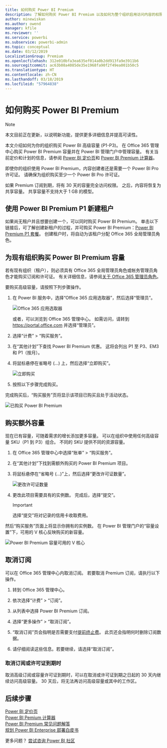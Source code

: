 ```yaml
---
title: 如何购买 Power BI Premium
description: 了解如何购买 Power BI Premium 以及如何为整个组织启用访问内容的权限。
author: minewiskan
ms.author: owend
manager: kfile
ms.reviewer: ''
ms.service: powerbi
ms.subservice: powerbi-admin
ms.topic: conceptual
ms.date: 03/12/2019
LocalizationGroup: Premium
ms.openlocfilehash: 312e010bfa3ea635ef014a0b2dd913fa9e3911b6
ms.sourcegitcommit: ac63b08a4085de35e1968fa90f2f49ea001b50c5
ms.translationtype: HT
ms.contentlocale: zh-CN
ms.lasthandoff: 03/18/2019
ms.locfileid: "57964838"
---
```

# <a name="how-to-purchase-power-bi-premium"></a>如何购买 Power BI Premium

> [!NOTE]
> 本文目前正在更新，以说明新功能，提供更多详细信息并提高可读性。 

本文介绍如何为你的组织购买 Power BI 高级容量 (P1-P3)。 在 Office 365 管理中心购买 Power BI Premium 容量并在 Power BI 管理门户中管理容量。 有关当前定价和计划的信息，请参阅 [Power BI 定价页](https://powerbi.microsoft.com/pricing/)和 [Power BI Premium 计算器](https://powerbi.microsoft.com/calculator/)。

即使你的组织使用 Power BI Premium，内容创建者还是需要一个 Power BI Pro 许可证。 请确保为组织购买至少一个 Power BI Pro 许可证。

如果 Premium 订阅到期，将有 30 天的容量完全访问权限。 之后，内容将恢复为共享容量。 共享容量不支持大于 1 GB 的模型。

## <a name="create-a-new-tenant-with-power-bi-premium-p1"></a>使用 Power BI Premium P1 新建租户

如果尚无租户并且想要创建一个，可以同时购买 Power BI Premium。 单击以下链接后，可了解创建新租户的过程，并可购买 Power BI Premium：[Power BI Premium P1 套餐](https://signup.microsoft.com/Signup?OfferId=b3ec5615-cc11-48de-967d-8d79f7cb0af1)。 创建租户时，将自动为该租户分配 Office 365 全局管理员角色。

## <a name="purchase-a-power-bi-premium-capacity-for-an-existing-organization"></a>为现有组织购买 Power BI Premium 容量

若有现有组织（租户），则必须具有 Office 365 全局管理员角色或帐务管理员角色才能购买订阅和许可证。 有关详细信息，请参阅[关于 Office 365 管理员角色](https://support.office.com/article/About-Office-365-admin-roles-da585eea-f576-4f55-a1e0-87090b6aaa9d)。

要购买高级容量，请按照下列步骤操作。

1. 在 Power BI 服务中，选择“Office 365 应用选取器”，然后选择“管理员”。

    ![Office 365 应用选取器](media/service-admin-premium-purchase/o365-app-picker.png)

    或者，可以浏览到 Office 365 管理中心。 如需访问，请转到 https://portal.office.com 并选择“管理员”。

1. 选择“计费” > “购买服务”。

1. 在“其他计划”下查找 Power BI Premium 优惠。 这将会列出 P1 至 P3、EM3 和 P1（按月）。

1. 将鼠标悬停在省略号 (...) 上，然后选择“立即购买”。

    ![立即购买](media/service-admin-premium-purchase/premium-purchase.png)

1. 按照以下步骤完成购买。

完成购买后，“购买服务”页将显示该项目已购买且处于活动状态。

![已购买 Power BI Premium](media/service-admin-premium-purchase/premium-purchased.png)

## <a name="purchase-additional-capacities"></a>购买额外容量

现在已有容量，可随着需求的增长添加更多容量。 可以在组织中使用任何高级容量 SKU（P1 到 P3）组合。 不同的 SKU 提供不同的资源容量。

1. 在 Office 365 管理中心中选择“账单” > “购买服务”。

1. 在“其他计划”下找到需额外购买的 Power BI Premium 项目。

1. 将鼠标悬停在“省略号 (...)”上，然后选择“更改许可证数量”。

    ![更改许可证数量](media/service-admin-premium-purchase/premium-purchase-more.png)

1. 更改此项目需要具有的实例数。 完成后，选择“提交”。

   > [!IMPORTANT]
   > 选择“提交”将对记录的信用卡收取费用。

然后“购买服务”页面上将显示你拥有的实例数。 在 Power BI 管理门户的“容量设置”下，可用的 V 核心反映购买的新容量。

![Power BI Premium 容量可用的 V 核心](media/service-admin-premium-purchase/premium-capacities.png)

## <a name="cancel-your-subscription"></a>取消订阅

可以在 Office 365 管理中心内取消订阅。 若要取消 Premium 订阅，请执行以下操作。

1. 转到 Office 365 管理中心。

1. 依次选择“计费” > “订阅”。

1. 从列表中选择 Power BI Premium 订阅。

1. 选择“更多操作” > “取消订阅”。

1. “取消订阅”页会指明是否需要支付[提前终止费](https://support.office.com/article/early-termination-fees-6487d4de-401a-466f-8bc3-c0beb5cc40d3)。 此页还会指明何时删除订阅数据。

1. 请仔细阅读这些信息。若要继续，请选择“取消订阅”。

### <a name="when-canceling-or-your-license-expires"></a>取消订阅或许可证到期时

取消高级订阅或容量许可证到期时，可以在取消或许可证到期之日起的 30 天内继续访问高级容量。 30 天后，将无法再访问高级容量或其中的工作区。

## <a name="next-steps"></a>后续步骤

[Power BI 定价页](https://powerbi.microsoft.com/pricing/)   
[Power BI Pemium 计算器](https://powerbi.microsoft.com/calculator/)   
[Power BI Premium 常见问题解答](service-premium-faq.md)   
[规划 Power BI Enterprise 部署白皮书](https://aka.ms/pbienterprisedeploy)

更多问题？ [尝试咨询 Power BI 社区](http://community.powerbi.com/)